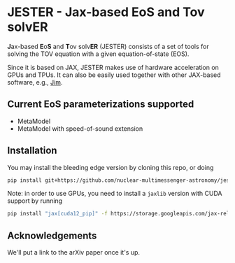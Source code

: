 # JESTER - Jax-based EoS and Tov solvER

**J**ax-based **E**o**S** and **T**ov solv**ER** (JESTER) consists of a set of tools for solving the TOV equation with a given equation-of-state (EOS).

Since it is based on JAX, JESTER makes use of hardware acceleration on GPUs and TPUs. It can also be easily used together with other JAX-based software, e.g., [Jim](https://github.com/kazewong/jim).

## Current EoS parameterizations supported
- MetaModel
- MetaModel with speed-of-sound extension

## Installation

You may install the bleeding edge version by cloning this repo, or doing
```bash
pip install git+https://github.com/nuclear-multimessenger-astronomy/jester
```
Note: in order to use GPUs, you need to install a `jaxlib` version with CUDA support by running
```bash
pip install "jax[cuda12_pip]" -f https://storage.googleapis.com/jax-releases/jax_cuda_releases.html
```

## Acknowledgements

We'll put a link to the arXiv paper once it's up.